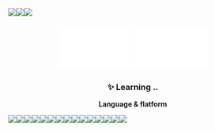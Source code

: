 <!--
**jjjjjinseo/jjjjjinseo** is a ✨ _special_ ✨ repository because its `README.md` (this file) appears on your GitHub profile.

Here are some ideas to get you started:

- 🔭 I’m currently working on ...
- 🌱 I’m currently learning ...
- 👯 I’m looking to collaborate on ...
- 🤔 I’m looking for help with ...
- 💬 Ask me about ...
- 📫 How to reach me: ...
- 😄 Pronouns: ...
- ⚡ Fun fact: ...
-->

<div align="center">
<div style="display:flex; flex-direction:row;">
 
 <img src="https://img.shields.io/badge/Instagram-E1306C?style=flat-square&logo=Instagram&logoColor=white"/>
  <a href ="mail to:syjin9317@gmail.com">
    <img src="https://img.shields.io/badge/Gmail-EA4335?style=flat-square&logo=Gmail&logoColor=white"/>
  </a>
 <a href="http://wlstj9317.tistory.com">
  <img src="https://img.shields.io/badge/Tistory-ff7f50?style=flat-square&logo=Tistory&logoColor=white"/>
 </a>
</div><br>
<div>
 
<img src="https://raw.githubusercontent.com/jjjjjinseo/github-stats-transparent/output/generated/overview.svg" width="30%"/>
<img src="https://raw.githubusercontent.com/jjjjjinseo/github-stats-transparent/output/generated/languages.svg" width="30%" />
 
### ✨ Learning ..
<p><b>Language & flatform</b></p>
<div style="display:flex; flex-direction:row;">
    <img src="https://img.shields.io/badge/JAVA-007396??style=flat-square&logo=java&logoColor=white">
    <img src="https://img.shields.io/badge/python-3776AB?style=flat-square&logo=python&logoColor=white">
    <img src="https://img.shields.io/badge/javascript-F7DF1E?style=flat-square&logo=javascript&logoColor=black">
    <img src="https://img.shields.io/badge/html5-E34F26?style=flat-square&logo=html5&logoColor=white"> 
    <img src="https://img.shields.io/badge/css-1572B6?style=flat-square&logo=css3&logoColor=white"> 
 <br>
    <img src="https://img.shields.io/badge/MySQL-4479A1?style=flat-square&logo=MySQL&logoColor=white">
    <img src="https://img.shields.io/badge/Redis-DC382D?style=flat-square&logo=Redis&logoColor=white"> 
  <br>
    <img src="https://img.shields.io/badge/springboot-6DB33F?style=flat-square&logo=springboot&logoColor=white">
    <img src="https://img.shields.io/badge/Andoid Studio-3DDC84?style=flat-square&logo=androidstudio&logoColor=white">
    <img src="https://img.shields.io/badge/react-61DAFB?style=flat-square&logo=react&logoColor=black">
    <img src="https://img.shields.io/badge/github-181717?style=flat-square&logo=github&logoColor=white">
 <br>
   <img src="https://img.shields.io/badge/Amazon%20EC2-FF9900?style=flat-square&logo=Amazon%20EC2&logoColor=white">
   <img src="https://img.shields.io/badge/Amazon%20S3-569A31?style=flat-square&logo=Amazon%20S3&logoColor=white">
   <img src="https://img.shields.io/badge/nginx-%23009639.svg?style=flat-square&logo=nginx&logoColor=white">
   <img src="https://img.shields.io/badge/GitHub Actions-2088FF?style=flat-square&logo=githubactions&logoColor=white">
 
</div>
<br>


</div>


